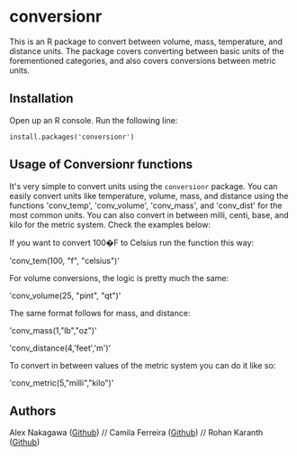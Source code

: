 # conversionr

This is an R package to convert between volume, mass, temperature, and distance units. The package covers converting between basic units of the forementioned categories, and also covers conversions between metric units.

## Installation

Open up an R console. Run the following line:

`install.packages('conversionr')`

## Usage of Conversionr functions
  
  It's very simple to convert units using the `conversionr` package.
  You can easily convert units like temperature, volume, mass, and distance using the functions 'conv_temp', 'conv_volume', 'conv_mass', and 'conv_dist' for the most common units. You can also convert in between milli, centi, base, and kilo for the metric system. Check the examples below:
  
 If you want to convert 100�F to Celsius run the function this way:
 
  'conv_tem(100, "f", "celsius")'
 
 For volume conversions, the logic is pretty much the same:
 
 'conv_volume(25, "pint", "qt")'
 
 The same format follows for mass, and distance:
 
 'conv_mass(1,"lb","oz")'
 
 'conv_distance(4,'feet','m')'
 
 To convert in between values of the metric system you can do it like so:
 
 'conv_metric(5,"milli","kilo")'
 

## Authors

Alex Nakagawa ([Github](https://github.com/alexnakagawa)) // Camila Ferreira ([Github](https://github.com/camilapferreira)) // Rohan Karanth ([Github](https://github.com/rmk4mk))
